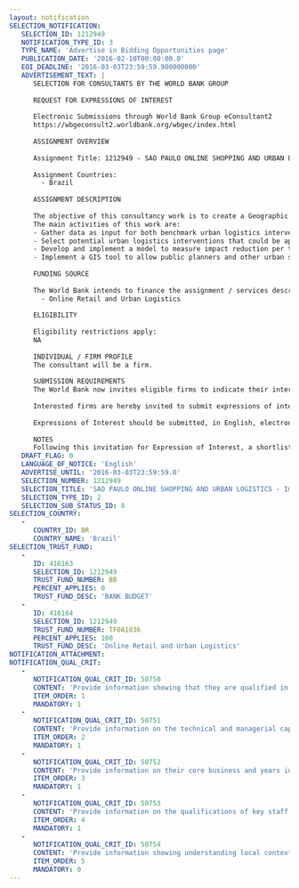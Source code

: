 ```yaml
---
layout: notification
SELECTION_NOTIFICATION: 
   SELECTION_ID: 1212949
   NOTIFICATION_TYPE_ID: 3
   TYPE_NAME: 'Advertise in Bidding Opportunities page'
   PUBLICATION_DATE: '2016-02-10T00:00:00.0'
   EOI_DEADLINE: '2016-03-03T23:59:59.900000000'
   ADVERTISEMENT_TEXT: |
      SELECTION FOR CONSULTANTS BY THE WORLD BANK GROUP
      
      REQUEST FOR EXPRESSIONS OF INTEREST
      
      Electronic Submissions through World Bank Group eConsultant2
      https://wbgeconsult2.worldbank.org/wbgec/index.html
      
      ASSIGNMENT OVERVIEW
      
      Assignment Title: 1212949 - SAO PAULO ONLINE SHOPPING AND URBAN LOGISTICS - Impacts of benchmark urban logistics initiatives
      
      Assignment Countries:
        - Brazil
      
      ASSIGNMENT DESCRIPTION
      
      The objective of this consultancy work is to create a Geographic Information System tool (GIS Tool) that analyses the impacts of benchmark urban logistics initiatives to inform urban logistics policies and support better decision-making, considering the both public and private stakeholders and the effects on the cities livability. 
      The main activities of this work are:
      - Gather data as input for both benchmark urban logistics interventions and to implement on the GIS tool;
      - Select potential urban logistics interventions that could be applied to reduce negative impacts (congestion, CO2 emission, number of vehicles, noise etc.);
      - Develop and implement a model to measure impact reduction per type of intervention;
      - Implement a GIS tool to allow public planners and other urban stakeholders not only to visualize inputs on the map (population, households, vehicles density), but also to interact with the benchmark interventions to understand potential benefits of such interventions.
      
      FUNDING SOURCE
      
      The World Bank intends to finance the assignment / services described below under the following trust fund(s):
        - Online Retail and Urban Logistics
      
      ELIGIBILITY
      
      Eligibility restrictions apply:
      NA
      
      INDIVIDUAL / FIRM PROFILE
      The consultant will be a firm. 
      
      SUBMISSION REQUIREMENTS
      The World Bank now invites eligible firms to indicate their interest in providing the services.  Interested firms must provide information indicating that they are qualified to perform the services (brochures, description of similar assignments, experience in similar conditions, availability of appropriate skills among staff, etc. for firms; CV and cover letter for individuals).  Please note that the total size of all attachments should be less than 5MB.  Consultants may associate to enhance their qualifications.
      
      Interested firms are hereby invited to submit expressions of interest.
      
      Expressions of Interest should be submitted, in English, electronically through World Bank Group eTendering (https://wbgeconsult2.worldbank.org/wbgec/index.html)
      
      NOTES
      Following this invitation for Expression of Interest, a shortlist of qualified firms will be formally invited to submit proposals.  Shortlisting and selection will be subject to the availability of funding.
   DRAFT_FLAG: 0
   LANGUAGE_OF_NOTICE: 'English'
   ADVERTISE_UNTIL: '2016-03-03T23:59:59.0'
   SELECTION_NUMBER: 1212949
   SELECTION_TITLE: 'SAO PAULO ONLINE SHOPPING AND URBAN LOGISTICS - Impacts of benchmark urban logistics initiatives'
   SELECTION_TYPE_ID: 2
   SELECTION_SUB_STATUS_ID: 8
SELECTION_COUNTRY: 
   - 
      COUNTRY_ID: BR
      COUNTRY_NAME: 'Brazil'
SELECTION_TRUST_FUND: 
   - 
      ID: 416163
      SELECTION_ID: 1212949
      TRUST_FUND_NUMBER: BB
      PERCENT_APPLIES: 0
      TRUST_FUND_DESC: 'BANK BUDGET'
   - 
      ID: 416164
      SELECTION_ID: 1212949
      TRUST_FUND_NUMBER: TF0A1036
      PERCENT_APPLIES: 100
      TRUST_FUND_DESC: 'Online Retail and Urban Logistics'
NOTIFICATION_ATTACHMENT: 
NOTIFICATION_QUAL_CRIT: 
   - 
      NOTIFICATION_QUAL_CRIT_ID: 50750
      CONTENT: 'Provide information showing that they are qualified in the field of the assignment'
      ITEM_ORDER: 1
      MANDATORY: 1
   - 
      NOTIFICATION_QUAL_CRIT_ID: 50751
      CONTENT: 'Provide information on the technical and managerial capabilities of the firm.'
      ITEM_ORDER: 2
      MANDATORY: 1
   - 
      NOTIFICATION_QUAL_CRIT_ID: 50752
      CONTENT: 'Provide information on their core business and years in business'
      ITEM_ORDER: 3
      MANDATORY: 1
   - 
      NOTIFICATION_QUAL_CRIT_ID: 50753
      CONTENT: 'Provide information on the qualifications of key staff and possible partners'
      ITEM_ORDER: 4
      MANDATORY: 1
   - 
      NOTIFICATION_QUAL_CRIT_ID: 50754
      CONTENT: 'Provide information showing understanding local context or similar environments'
      ITEM_ORDER: 5
      MANDATORY: 0
---
```

